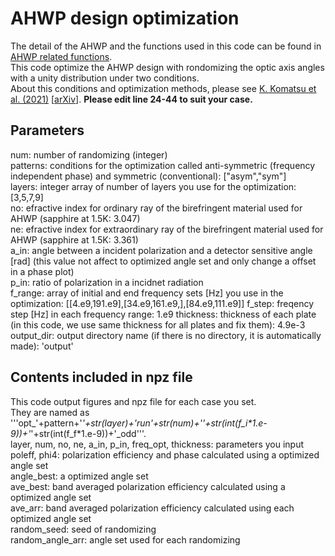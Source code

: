 # AHWP design optimization
The detail of the AHWP and the functions used in this code can be found in [AHWP related functions](https://github.com/kunimotokomatsu/AHWP_related_functions).  
This code optimize the AHWP design with rondomizing the optic axis angles with a unity distribution under two conditions.  
About this conditions and optimization methods, please see [K. Komatsu et al. (2021)](http://dx.doi.org/10.1117/1.JATIS.7.3.034005) [[arXiv](https://arxiv.org/abs/2105.05561)].
**Please edit line 24-44 to suit your case.**   

## Parameters

num: number of randomizing (integer)  
patterns: conditions for the optimization called anti-symmetric (frequency independent phase) and symmetric (conventional): ["asym","sym"]  
layers: integer array of number of layers you use for the optimization: [3,5,7,9]  
no: efractive index for ordinary ray of the birefringent material used for AHWP (sapphire at 1.5K: 3.047)  
ne: efractive index for extraordinary ray of the birefringent material used for AHWP (sapphire at 1.5K: 3.361)  
a_in: angle between a incident polarization and a detector sensitive angle [rad] (this value not affect to optimized angle set and only change a offset in a phase plot)  
p_in: ratio of polarization in a incidnet radiation  
f_range: array of initial and end frequency sets [Hz] you use in the optimization: [[4.e9,191.e9],[34.e9,161.e9,],[84.e9,111.e9]]
f_step: freqency step [Hz] in each frequency range: 1.e9
thickness: thickness of each plate (in this code, we use same thickness for all plates and fix them): 4.9e-3  
output_dir: output directory name (if there is no directory, it is automatically made): 'output' 

## Contents included in npz file  

This code output figures and npz file for each case you set.  
They are named as '''opt_'+pattern+'_'+str(layer)+'_run'+str(num)+'_'+str(int(f_i*1.e-9))+'_'+str(int(f_f*1.e-9))+'_odd'''.  
layer, num, no, ne, a_in, p_in, freq_opt, thickness: parameters you input  
poleff, phi4: polarization efficiency and phase calculated using a optimized angle set  
angle_best: a optimized angle set  
ave_best: band averaged polarization efficiency calculated using a optimized angle set  
ave_arr: band averaged polarization efficiency calculated using each optimized angle set  
random_seed: seed of randomizing  
random_angle_arr: angle set used for each randomizing  